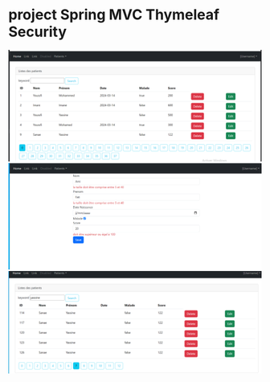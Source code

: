 <h1>project Spring MVC Thymeleaf Security</h1>
<img src="./captures/1.png">
<br>
<img src="./captures/2.png">
<br>
<img src="./captures/3.png">
